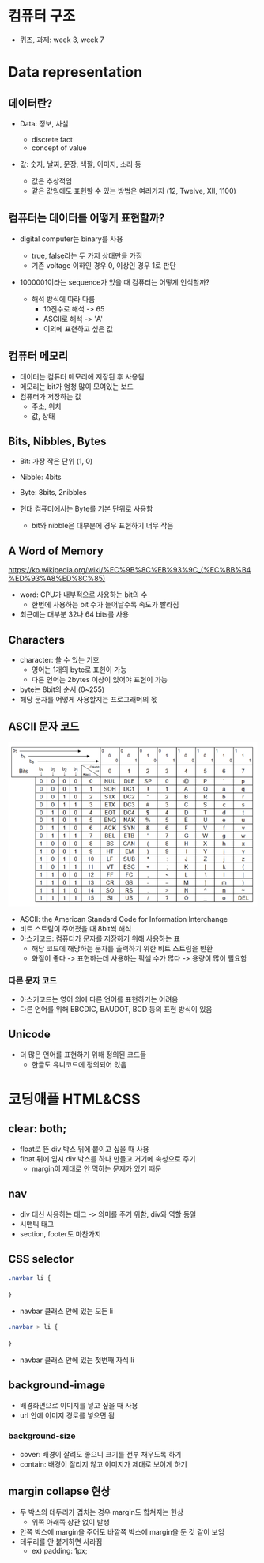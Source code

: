 # 컴퓨터 구조

- 퀴즈, 과제: week 3, week 7

# Data representation

## 데이터란?

- Data: 정보, 사실
  - discrete fact
  - concept of value

- 값: 숫자, 날짜, 문장, 색깔, 이미지, 소리 등
  - 값은 추상적임
  - 같은 값임에도 표현할 수 있는 방법은 여러가지 (12, Twelve, XII, 1100)

## 컴퓨터는 데이터를 어떻게 표현할까?

- digital computer는 binary를 사용
  - true, false라는 두 가지 상태만을 가짐
  - 기존 voltage 이하인 경우 0, 이상인 경우 1로 판단

- 1000001이라는 sequence가 있을 때 컴퓨터는 어떻게 인식할까?
  - 해석 방식에 따라 다름
    - 10진수로 해석 -> 65
    - ASCII로 해석 -> 'A'
    - 이외에 표현하고 싶은 값

## 컴퓨터 메모리

- 데이터는 컴퓨터 메모리에 저장된 후 사용됨
- 메모리는 bit가 엄청 많이 모여있는 보드
- 컴퓨터가 저장하는 값
  - 주소, 위치
  - 값, 상태

## Bits, Nibbles, Bytes

- Bit: 가장 작은 단위 (1, 0)
- Nibble: 4bits
- Byte: 8bits, 2nibbles

- 현대 컴퓨터에서는 Byte를 기본 단위로 사용함
  - bit와 nibble은 대부분에 경우 표현하기 너무 작음

## A Word of Memory

https://ko.wikipedia.org/wiki/%EC%9B%8C%EB%93%9C_(%EC%BB%B4%ED%93%A8%ED%8C%85)

- word: CPU가 내부적으로 사용하는 bit의 수
  - 한번에 사용하는 bit 수가 늘어날수록 속도가 빨라짐
- 최근에는 대부분 32나 64 bits를 사용

## Characters

- character: 쓸 수 있는 기호
  - 영어는 1개의 byte로 표현이 가능
  - 다른 언어는 2bytes 이상이 있어야 표현이 가능
- byte는 8bit의 순서 (0~255)
- 해당 문자를 어떻게 사용할지는 프로그래머의 몫

## ASCII 문자 코드

![](../resources/2024-03-06-17-32-03.png)

- ASCII: the American Standard Code for Information Interchange
- 비트 스트림이 주어졌을 때 8bit씩 해석
- 아스키코드: 컴퓨터가 문자를 저장하기 위해 사용하는 표
  - 해당 코드에 해당하는 문자를 출력하기 위한 비트 스트림을 반환
  - 화질이 좋다 -> 표현하는데 사용하는 픽셀 수가 많다 -> 용량이 많이 필요함

### 다른 문자 코드

- 아스키코드는 영어 외에 다른 언어를 표현하기는 어려움
- 다른 언어를 위해 EBCDIC, BAUDOT, BCD 등의 표현 방식이 있음

## Unicode

- 더 많은 언어를 표현하기 위해 정의된 코드들
  - 한글도 유니코드에 정의되어 있음

# 코딩애플 HTML&CSS

## clear: both;

- float로 뜬 div 박스 뒤에 붙이고 싶을 때 사용
- float	뒤에 임시 div 박스를 하나 만들고 거기에 속성으로 주기
  - margin이 제대로 안 먹히는 문제가 있기 때문

## nav

- div 대신 사용하는 태그 -> 의미를 주기 위함, div와 역할 동일
- 시맨틱 태그
- section, footer도 마찬가지

## CSS selector

```css
.navbar li {

}
```
- navbar 클래스 안에 있는 모든 li

```css
.navbar > li {

}
```

- navbar 클래스 안에 있는 첫번째 자식 li

## background-image

- 배경화면으로 이미지를 넣고 싶을 때 사용
- url 안에 이미지 경로를 넣으면 됨

### background-size

- cover: 배경이 잘려도 좋으니 크기를 전부 채우도록 하기
- contain: 배경이 잘리지 않고 이미지가 제대로 보이게 하기

## margin collapse 현상

- 두 박스의 테두리가 겹치는 경우 margin도 합쳐지는 현상
  - 위쪽 아래쪽 상관 없이 발생
- 안쪽 박스에 margin을 주어도 바깥쪽 박스에 margin을 둔 것 같이 보임
- 테두리를 안 붙게하면 사라짐
  - ex) padding: 1px;